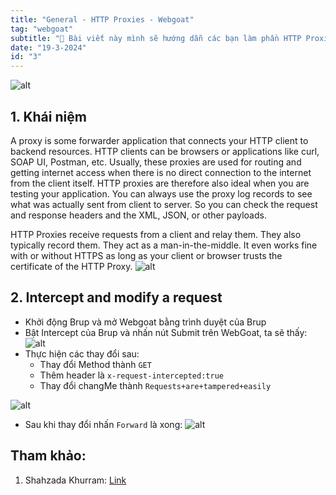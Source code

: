```yaml
---
title: "General - HTTP Proxies - Webgoat"
tag: "webgoat"
subtitle: "🐐 Bài viết này mình sẽ hướng dẫn các bạn làm phần HTTP Proxies - General"
date: "19-3-2024"
id: "3"
---
```


![alt](https://res.cloudinary.com/dhs93uix6/image/upload/v1711097747/WebGoat/WebGoat_ad2axz.png)

## 1. Khái niệm

A proxy is some forwarder application that connects your HTTP client to backend resources. HTTP clients can be browsers or applications like curl, SOAP UI, Postman, etc. Usually, these proxies are used for routing and getting internet access when there is no direct connection to the internet from the client itself. HTTP proxies are therefore also ideal when you are testing your application. You can always use the proxy log records to see what was actually sent from client to server. So you can check the request and response headers and the XML, JSON, or other payloads.

HTTP Proxies receive requests from a client and relay them. They also typically record them. They act as a man-in-the-middle. It even works fine with or without HTTPS as long as your client or browser trusts the certificate of the HTTP Proxy.
![alt](/images/webgoat/H10.png)

## 2. Intercept and modify a request

- Khởi động Brup và mở Webgoat bằng trình duyệt của Brup
- Bật Intercept của Brup và nhấn nút Submit trên WebGoat, ta sẽ thấy:
  ![alt](/images/webgoat/H11.png)
- Thực hiện các thay đổi sau:
  - Thay đổi Method thành `GET`
  - Thêm header là `x-request-intercepted:true`
  - Thay đổi changMe thành `Requests+are+tampered+easily`

![alt](/images/webgoat/H12.png)

- Sau khi thay đổi nhấn `Forward` là xong:
  ![alt](/images/webgoat/H13.png)

## Tham khảo:

1.  Shahzada Khurram: [Link](https://www.youtube.com/watch?v=LjPMTbt9aAE "Link")
